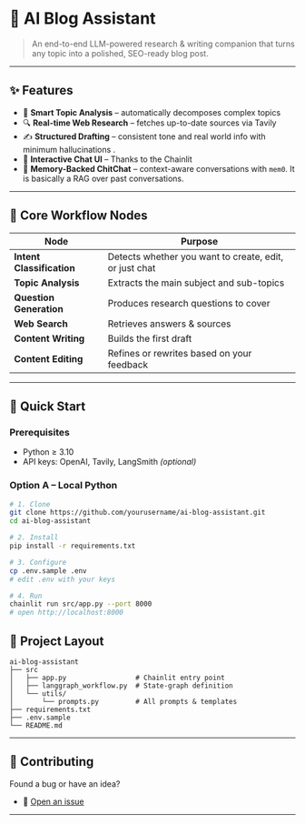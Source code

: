 # 🤖 AI Blog Assistant  
> An end-to-end LLM-powered research & writing companion that turns any topic into a polished, SEO-ready blog post.

---

## ✨ Features

- 🧠 **Smart Topic Analysis** – automatically decomposes complex topics  
- 🔍 **Real-time Web Research** – fetches up-to-date sources via Tavily  
- ✍️ **Structured Drafting** – consistent tone and real world info with minimum hallucinations  .
- 🎯 **Interactive Chat UI** – Thanks to the Chainlit 
- 💬 **Memory-Backed ChitChat** – context-aware conversations with `mem0`. It is basically a RAG over past conversations.

---

## 🧩 Core Workflow Nodes
| Node | Purpose |
|------|---------|
| **Intent Classification** | Detects whether you want to create, edit, or just chat |
| **Topic Analysis** | Extracts the main subject and sub-topics |
| **Question Generation** | Produces research questions to cover |
| **Web Search** | Retrieves answers & sources |
| **Content Writing** | Builds the first draft |
| **Content Editing** | Refines or rewrites based on your feedback |

---

## 🚀 Quick Start

### Prerequisites
- Python ≥ 3.10  
- API keys: OpenAI, Tavily, LangSmith *(optional)*

### Option A – Local Python
```bash
# 1. Clone
git clone https://github.com/yourusername/ai-blog-assistant.git
cd ai-blog-assistant

# 2. Install
pip install -r requirements.txt

# 3. Configure
cp .env.sample .env
# edit .env with your keys

# 4. Run
chainlit run src/app.py --port 8000
# open http://localhost:8000
```


## 📁 Project Layout

```
ai-blog-assistant
├── src
│   ├── app.py                 # Chainlit entry point
│   ├── langgraph_workflow.py  # State-graph definition
│   └── utils/
│       └── prompts.py         # All prompts & templates
├── requirements.txt
├── .env.sample
└── README.md
```

---

## 🤝 Contributing
Found a bug or have an idea?  
- 🐛 [Open an issue](https://github.com/yourusername/ai-blog-assistant/issues)  

---
